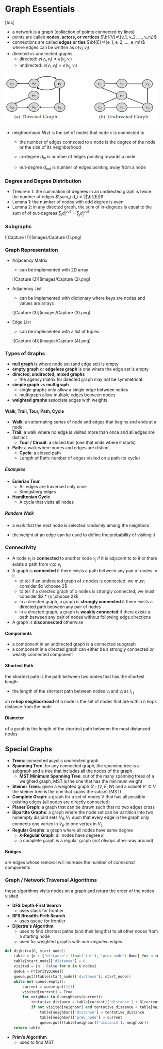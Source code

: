 # Graph Essentials

[toc]

- a network is a graph (collection of points connected by lines)
- points are called **nodes, actors, or vertices**
  $\bf{V}=\{v_1, v_2, ..., v_n\}$
- connections are called **edges or ties**
  $\bf{E}=\{e_1, e_2, ..., e_m\}$
  where edges can be written as $e(v_i, v_j)$
- directed vs undirected graphs
  - directed: $e(v_i, v_j) \neq e(v_j, v_i)$
  - undirected: $e(v_i, v_j) = e(v_j, v_i)$

![Capture](images/Capture.png)

* neighborhood $N(v)$ is the set of nodes that node $v$ is connected to

  - the number of edges connected to a node is the degree of the node or the size of its neighborhood

  - in-degree $d_{in}$ is number of edges pointing towards a node

  - out-degree $d_{out}$ is number of edges pointing away from a node

### Degree and Degree Distribution

- Theorem 1: the summation of degrees in an undirected graph is twice the number of edges 
  $\sum_i d_i = 2|\bf{E}|$
- Lemma 1: the number of nodes with odd degree is even
- Lemma 2: in any directed graph, the sum of in-degrees is equal to the sum of of out-degrees
  $\sum_i d_i^{out} = \sum_j d_j^{out}$

### Subgraphs

![Capture (1)](images/Capture (1).png)

### Graph Representation

- Adjacency Matrix

  - can be implemented with 2D array

  ![Capture (2)](images/Capture (2).png)

- Adjacency List

  - can be implemented with dictionary where keys are nodes and values are arrays

  ![Capture (3)](images/Capture (3).png)

- Edge List

  - can be implemented with a list of tuples

  ![Capture (4)](images/Capture (4).png)

### Types of Graphs

- **null graph** is where node set (and edge set) is empty
- **empty graph** or **edgeless graph** is one where the edge set is empty
- **directed, undirected, mixed graphs**
  - the agency matrix for directed graph may not be symmetrical
- **simple graph** vs **multigraph**
  - single graphs only allow a single edge between nodes
  - multigraph allow multiple edges between nodes
- **weighted graphs** associate edges with weights

#### Walk, Trail, Tour, Path, Cycle

- **Walk**: an alternating series of node and edges that begins and ends at a node
- **Trail**: a walk where no edge is visited more than once and all edges are distinct
  - **Tour / Circuit**: a closed trail (one that ends where it starts)
- **Path**: a walk where nodes and edges are distinct
  - **Cycle**: a closed path
  - Length of Path: number of edges visited on a path (or cycle)

##### Examples

- **Eulerian Tour**
  - All edges are traversed only once
  - Konigsberg edges
- **Hamiltonian Cycle**
  - A cycle that visits all nodes

##### Random Walk

- a walk that the next node is selected randomly among the neighbors

- the weight of an edge can be used to define the probability of visiting it

### Connectivity

- A node $v_i$ is **connected** to another node $v_j$ if it is adjacent to to it or there exists a path from $v_i$to $v_j$
- A graph is **connected** if there exists a path between any pair of nodes in it
  - to tell if an undirected graph of $x$ nodes  is connected, we must consider $x \choose 2$
  - to tell if a directed graph of x nodes  is strongly connected, we must consider $2 * {x \choose 2}$
  - in a directed graph, a graph is **strongly connected** if there exists a directed path between any pair of nodes
  - in a directed graph, a graph is **weakly connected** if there exists a path between any pair of nodes without following edge directions
- A graph is **disconnected** otherwise

#### Components

- a component in an undirected graph is a connected subgraph
- a component in a directed graph can either be a strongly connected *or* weakly connected component

#### Shortest Path

the shortest path is the path between two nodes that has the shortest length

* the length of the shortest path between nodes $v_i$ and $v_j$ as $l_{i,j}$

an **n-hop neighborhood** of a node is the set of nodes that are within n hops distance from the node

#### Diameter

of a graph is the length of the shortest path between the most distanced nodes

## Special Graphs

- **Trees**: connected acyclic undirected graph
- **Spanning Tree**: for any connected graph, the spanning tree is a subgraph and a tree that includes all the nodes of the graph
  - **MST Minimum Spanning Tree**: out of the many spanning trees of a weighted graph, MST is the one that has the minimum weight
- **Steiner Trees**: given a weighted graph $G: (V, E, W)$ and a subset $V’ \subseteq V$ the steiner tree is the one that spans the subset (MST)
- **Complete Graph**: a graph for a set of nodes V that has all possible existing edges (all nodes are directly connected)
- **Planer Graph**: a graph that can be drawn such that no two edges cross
- **Bipartite Graphs**: a graph where the node set can be partition into two nonempty disjoint sets $V_R, V_L$ such that every edge in the graph only connects one vertex in $V_R$ to one vertex in $V_L$
- **Regular Graphs**: a graph where all nodes have same degree
  - **$k$-Regular Graph**: all nodes have degree $k$
  - a complete graph *is* a regular graph (*not always* other way around)

#### Bridges

are edges whose removal will increase the number of *connected* components

### Graph / Network Traversal Algorithms

these algorithms visits nodes on a graph and return the order of the nodes visited

- **DFS Depth-First Search**
  - uses stack for frontier
- **BFS Breadth-Firth Search**
  - uses queue for frontier 
- **Dijkstra's Algorithm**
  - used to find shortest paths (and their lengths) to all other nodes from a starting node
  - used for weighted graphs with *non-negative* edges

```python
def dijkstra(G, start_node):
    table = {n : {'distance': float('inf'), 'prev_node': None} for n in G.nodes}
    table[start_node]['distance'] = 0
    visited = {n : False for n in G.nodes}
    queue = PriorityQueue()
    queue.put((table[start_node]['distance'], start_node))
    while not queue.empty():
        current = queue.get()[1]
        visited[current] = True
        for neighbor in G.neighbors(current):
            tentative_distance = table[current]['distance'] + G[current][neighbor]["weight"] 
            if not visited[neighbor] and tentative_distance < table[neighbor]['distance']:
                table[neighbor]['distance'] = tentative_distance
                table[neighbor]['prev_node'] = current
                queue.put((table[neighbor]['distance'], neighbor))
    return table
```

- **Prim’s Algorithm**
  - used to find MST
